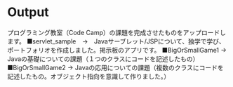# Output

プログラミング教室（Code Camp）の課題を完成させたものをアップロードします。
■servlet_sample　→　Javaサーブレット/JSPについて、独学で学び、ポートフォリオを作成しました。掲示板のアプリです。
■BigOrSmallGame1 → Javaの基礎についての課題（１つのクラスにコードを記述したもの）
■BigOrSmallGame2 → Javaの応用についての課題（複数のクラスにコードを記述したもの。オブジェクト指向を意識して作りました。）
